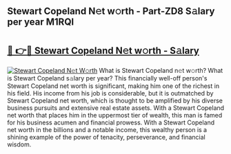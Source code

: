## Stewart Copeland N𝚎t w𝚘rth - Part-ZD8 S𝚊lary per year M1RQl

# <h2><a href="http://gc1xoif.nevu.top/?p=Stewart+Copeland">🔗 👉🔴 Stewart Copeland N𝚎t w𝚘rth - S𝚊lary</a></h2>

[![Stewart Copeland N𝚎t W𝚘rth](https://i.imgur.com/Oavwk0R.jpeg)](http://gc1xoif.nevu.top/?p=Stewart+Copeland)
What is Stewart Copeland n𝚎t w𝚘rth? What is Stewart Copeland s𝚊lary per year?
This financially well-off person's Stewart Copeland net worth is significant, making him one of the richest in his field. His income from his job is considerable, but it is outmatched by Stewart Copeland net worth, which is thought to be amplified by his diverse business pursuits and extensive real estate assets. With a Stewart Copeland net worth that places him in the uppermost tier of wealth, this man is famed for his business acumen and financial prowess. With a Stewart Copeland net worth in the billions and a notable income, this wealthy person is a shining example of the power of tenacity, perseverance, and financial wisdom.
